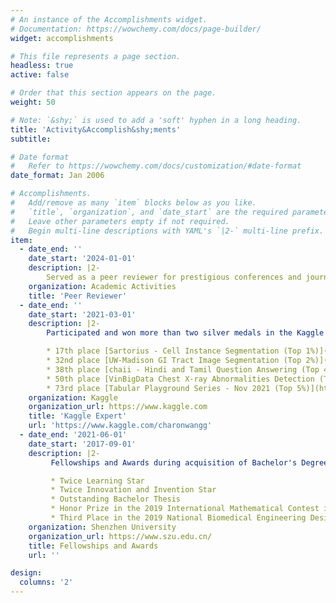 ```yaml
---
# An instance of the Accomplishments widget.
# Documentation: https://wowchemy.com/docs/page-builder/
widget: accomplishments

# This file represents a page section.
headless: true
active: false

# Order that this section appears on the page.
weight: 50

# Note: `&shy;` is used to add a 'soft' hyphen in a long heading.
title: 'Activity&Accomplish&shy;ments'
subtitle:

# Date format
#   Refer to https://wowchemy.com/docs/customization/#date-format
date_format: Jan 2006

# Accomplishments.
#   Add/remove as many `item` blocks below as you like.
#   `title`, `organization`, and `date_start` are the required parameters.
#   Leave other parameters empty if not required.
#   Begin multi-line descriptions with YAML's `|2-` multi-line prefix.
item:
  - date_end: ''
    date_start: '2024-01-01'
    description: |2-
        Served as a peer reviewer for prestigious conferences and journals including UAI (2024), CLeaR (2024), RLC (2024), and TMLR.
    organization: Academic Activities
    title: 'Peer Reviewer'
  - date_end: ''
    date_start: '2021-03-01'
    description: |2-
        Participated and won more than two silver medals in the Kaggle Competitions:

        * 17th place [Sartorius - Cell Instance Segmentation (Top 1%)](https://www.kaggle.com/competitions/sartorius-cell-instance-segmentation)
        * 32nd place [UW-Madison GI Tract Image Segmentation (Top 2%)](https://www.kaggle.com/competitions/uw-madison-gi-tract-image-segmentation)
        * 38th place [chaii - Hindi and Tamil Question Answering (Top 4%)](https://www.kaggle.com/competitions/chaii-hindi-and-tamil-question-answering)
        * 50th place [VinBigData Chest X-ray Abnormalities Detection (Top 4%)](https://www.kaggle.com/competitions/vinbigdata-chest-xray-abnormalities-detection)
        * 73rd place [Tabular Playground Series - Nov 2021 (Top 5%)](https://www.kaggle.com/competitions/tabular-playground-series-nov-2021)
    organization: Kaggle
    organization_url: https://www.kaggle.com
    title: 'Kaggle Expert'
    url: 'https://www.kaggle.com/charonwangg'
  - date_end: '2021-06-01'
    date_start: '2017-09-01'
    description: |2-
         Fellowships and Awards during acquisition of Bachelor's Degree:

         * Twice Learning Star
         * Twice Innovation and Invention Star
         * Outstanding Bachelor Thesis
         * Honor Prize in the 2019 International Mathematical Contest in Modeling
         * Third Place in the 2019 National Biomedical Engineering Design Competition
    organization: Shenzhen University
    organization_url: https://www.szu.edu.cn/
    title: Fellowships and Awards
    url: ''

design:
  columns: '2'
---
```

